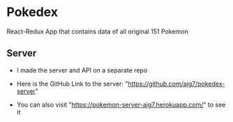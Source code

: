 # Pokedex

React-Redux App that contains data of all original 151 Pokemon

## Server

- I made the server and API on a separate repo

- Here is the GitHub Link to the server: "https://github.com/ajg7/pokedex-server"

- You can also visit "https://pokemon-server-ajg7.herokuapp.com/" to see it
